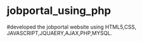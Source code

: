# jobportal_using_php
#developed the jobportal website using HTML5,CSS, JAVASCRIPT,JQUAERY,AJAX,PHP,MYSQL.
